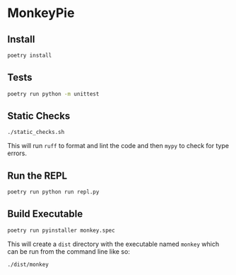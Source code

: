 # MonkeyPie
## Install
```bash
poetry install
```
## Tests
```bash
poetry run python -m unittest
```

## Static Checks
```bash
./static_checks.sh
```

This will run `ruff` to format and lint the code and then `mypy` to check for type errors.

## Run the REPL
```bash
poetry run python run repl.py
```

## Build Executable
```bash
poetry run pyinstaller monkey.spec
```

This will create a `dist` directory with the executable named `monkey` which can be run from the command line like so:
```bash
./dist/monkey
```